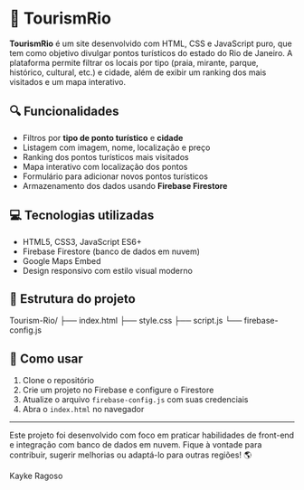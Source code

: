 # 🌴 TourismRio

**TourismRio** é um site desenvolvido com HTML, CSS e JavaScript puro, que tem como objetivo divulgar pontos turísticos do estado do Rio de Janeiro. A plataforma permite filtrar os locais por tipo (praia, mirante, parque, histórico, cultural, etc.) e cidade, além de exibir um ranking dos mais visitados e um mapa interativo.

## 🔍 Funcionalidades

- Filtros por **tipo de ponto turístico** e **cidade**
- Listagem com imagem, nome, localização e preço
- Ranking dos pontos turísticos mais visitados
- Mapa interativo com localização dos pontos
- Formulário para adicionar novos pontos turísticos
- Armazenamento dos dados usando **Firebase Firestore**

## 💻 Tecnologias utilizadas

- HTML5, CSS3, JavaScript ES6+
- Firebase Firestore (banco de dados em nuvem)
- Google Maps Embed
- Design responsivo com estilo visual moderno

## 📁 Estrutura do projeto
Tourism-Rio/
├── index.html
├── style.css
├── script.js
└── firebase-config.js


## 🚀 Como usar

1. Clone o repositório
2. Crie um projeto no Firebase e configure o Firestore
3. Atualize o arquivo `firebase-config.js` com suas credenciais
4. Abra o `index.html` no navegador

---

Este projeto foi desenvolvido com foco em praticar habilidades de front-end e integração com banco de dados em nuvem. Fique à vontade para contribuir, sugerir melhorias ou adaptá-lo para outras regiões! 🌎

Kayke Ragoso
